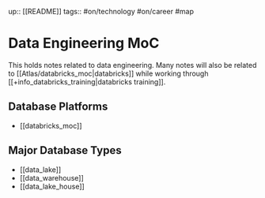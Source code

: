 up:: [[README]]
tags:: #on/technology #on/career #map

# Data Engineering MoC
This holds notes related to data engineering.
Many notes will also be related to [[Atlas/databricks_moc|databricks]] while working through [[+info_databricks_training|databricks training]].

## Database Platforms
- [[databricks_moc]]

## Major Database Types
- [[data_lake]]
- [[data_warehouse]]
- [[data_lake_house]]